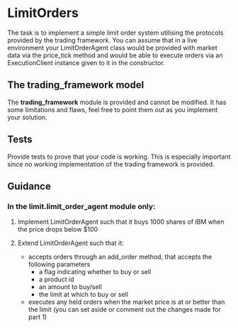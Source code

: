 # LimitOrders
The task is to implement a simple limit order system utilising the protocols provided by the trading framework. 
You can assume that in a live environment your LimitOrderAgent class would be provided with market data via the
price_tick method and would be able to execute orders via an ExecutionClient instance given to it in the constructor.

## The trading_framework model
The **trading_framework** module is provided and cannot be modified.
It has some limitations and flaws, feel free to point them out as you implement your solution.

## Tests
Provide tests to prove that your code is working. This is especially important since no working implementation of
the trading framework is provided.

## Guidance
### In the **limit.limit_order_agent** module only:
1. Implement LimitOrderAgent such that it buys 1000 shares of IBM when the price drops below $100

2. Extend LimitOrderAgent such that it:
   * accepts orders through an add_order method, that accepts the following parameters
     * a flag indicating whether to buy or sell
     * a product id
     * an amount to buy/sell
     * the limit at which to buy or sell  
   * executes any held orders when the market price is at or better than the limit
     (you can set aside or comment out the changes made for part 1)


